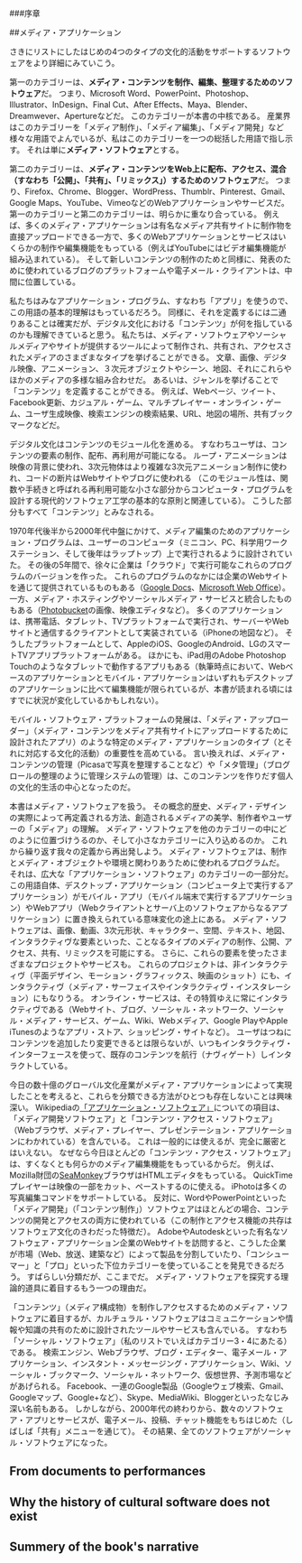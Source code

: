 ###序章

##メディア・アプリケーション
<!--Media applications-->

さきにリストにしたはじめの4つのタイプの文化的活動をサポートするソフトウェアをより詳細にみていこう。
<!--
Let us go through the software categories that support the first four types of cultural activities listed above in more detail.-->

第一のカテゴリーは、**メディア・コンテンツを制作、編集、整理するためのソフトウェア**だ。
つまり、Microsoft Word、PowerPoint、Photoshop、Illustrator、InDesign、Final Cut、After Effects、Maya、Blender、Dreamwever、Apertureなどだ。
このカテゴリーが本書の中核である。
産業界はこのカテゴリーを「メディア制作」、「メディア編集」、「メディア開発」など様々な用語でよんでいるが、私はこのカテゴリーを一つの総括した用語で指し示す。
それは単に**メディア・ソフトウェア**とする。
<!--
The first category is software for creating, editing, and organizing media content. The examples are Microsoft Word, PowerPoint, Photoshop, Illustrator, InDesign, Final Cut, After Effects, Maya, Blender, Dreamweaver, Aperture, and other applications. This category is in the center of this book. The industry uses a number of terms to refer to this category such as “media authoring,” “media editing,” and “media development” but I am going to refer to this category by using a single summary term. I will simply call it media software.
-->
第二のカテゴリーは、**メディア・コンテンツをWeb上に配布、アクセス、混合（すなわち「公開」、「共有」、「リミックス」）するためのソフトウェア**だ。
つまり、Firefox、Chrome、Blogger、WordPress、Thumblr、Pinterest、Gmail、Google Maps、YouTube、VimeoなどのWebアプリケーションやサービスだ。
第一のカテゴリーと第二のカテゴリーは、明らかに重なり合っている。
例えば、多くのメディア・アプリケーションは有名なメディア共有サイトに制作物を直接アップロードできる一方で、多くのWebアプリケーションとサービスはいくらかの制作や編集機能をもっている（例えばYouTubeにはビデオ編集機能が組み込まれている）。
そして新しいコンテンツの制作のためと同様に、発表のために使われているブログのプラットフォームや電子メール・クライアントは、中間に位置している。
<!--
The second category is software for distributing, accessing, and combining (or “publishing,” “sharing,” and “remixing”) media content on the web. Think Firefox, Chrome, Blogger, WordPress, Tumblr, Pinterest, Gmail, Google Maps, YouTube, Vimeo and
other web applications and services. Obviously, the first and second categories overlap—for example, many desktop media applications allow you to upload your creations directly to popular media sharing sites, while many web applications and services include some authoring and editing functions (for example, YouTube has a built-in video editor). And blogging platforms and email clients sit right in the middle—they are used as much for publishing as for creating new content.
-->

私たちはみなアプリケーション・プログラム、すなわち「アプリ」を使うので、この用語の基本的理解はもっているだろう。
同様に、それを定義するには二通りあることは確実だが、デジタル文化における「コンテンツ」が何を指しているのかも理解できていると思う。
私たちは、メディア・ソフトウェアやソーシャルメディアやサイトが提供するツールによって制作され、共有され、アクセスされたメディアのさまざまなタイプを挙げることができる。
文章、画像、デジタル映像、アニメーション、３次元オブジェクトやシーン、地図、それにこれらやほかのメディアの多様な組み合わせだ。
あるいは、ジャンルを挙げることで「コンテンツ」を定義することができる。
例えば、Webページ、ツイート、Facebook更新、カジュアル・ゲーム、マルチプレイヤー・オンライン・ゲーム、ユーザ生成映像、検索エンジンの検索結果、URL、地図の場所、共有ブックマークなどだ。
<!--
I will take for granted that since we all use application programs, or “apps,” we have a basic understanding of this term. Similarly, I also assume that we understand what “content” refers to in digital culture, but just to be sure, here are a couple of ways to define it. We can simply list various types of media which are created, shared, and accessed with media software and the tools provided by social media and sites: texts, images, digital video, animations, 3D objects and scenes, maps, as well as various combinations of these and other media. Alternatively, we can define “content” by listing genres, for instance, web pages, tweets, Facebook updates, casual games, multiplayer online games, user-generated video, search engine results, URLs, map locations, shared bookmarks, etc.
-->

デジタル文化はコンテンツのモジュール化を進める。
すなわちユーザは、コンテンツの要素の制作、配布、再利用が可能になる。
ループ・アニメーションは映像の背景に使われ、3次元物体はより複雑な3次元アニメーション制作に使われ、コードの断片はWebサイトやブログに使われる
（このモジュール性は、関数や手続きと呼ばれる再利用可能な小さな部分からコンピュータ・プログラムを設計する現代的ソフトウェア工学の基本的な原則と関連している）。
こうした部分もすべて「コンテンツ」とみなされる。
<!--
Digital culture tends to modularize content, i.e., enabling users to create, distribute, and re-use discrete content elements—looping animations to be used as backgrounds for videos, 3D objects to be used in creating complex 3D animations, pieces of code to be used in websites and blogs, etc.16 (This modularity parallels the fundamental principle of modern software engineering to design computer programs from small reusable parts called functions or procedures.) All such parts also qualify as “content.”
-->

1970年代後半から2000年代中盤にかけて、メディア編集のためのアプリケーション・プログラムは、ユーザーのコンピュータ（ミニコン、PC、科学用ワークステーション、そして後年はラップトップ）上で実行されるように設計されていた。
その後の5年間で、徐々に企業は「クラウド」で実行可能なこれらのプログラムのバージョンを作った。
これらのプログラムのなかには企業のWebサイトを通じて提供されているものもある（[Google Docs](http://docs.google.com/)、[Microsoft Web Office](http://office.microsoft.com/ja-jp/web-apps/)）。一方、メディア・ホスティングやソーシャルメディア・サービスと統合したものもある（[Photobucket](http://photobucket.com/)の画像、映像エディタなど）。
多くのアプリケーションは、携帯電話、タブレット、TVプラットフォームで実行され、サーバーやWebサイトと通信するクライアントとして実装されている（iPhoneの地図など）。
そうしたプラットフォームとして、AppleのiOS、GoogleのAndroid、LGのスマートTVアプリプラットフォームがある。
ほかにも、iPad用のAdobe Photoshop Touchのようなタブレットで動作するアプリもある（執筆時点において、Webベースのアプリケーションとモバイル・アプリケーションはいずれもデスクトップのアプリケーションに比べて編集機能が限られているが、本書が読まれる頃にはすでに状況が変化しているかもしれない）。
<!--
Between the late 1970s and the middle of the 2000s, application programs for media editing were designed to run on a user’s computer (minicomputers, PCs, scientific workstations, and later, laptops). In the next five years, companies gradually created more and more capable versions of these programs running in the “cloud.” Some of these programs are available via their own websites (Google Docs, Microsoft Web Office), while others are integrated with media hosting or social media services (e.g., Photobucket image and video editor). Many applications are implemented as clients that run on mobile phones (e.g., Maps on iPhone), tablets, and TV platforms and communicate with servers and websites. Examples of such platforms are Apple’s iOS,
Google’s Android, and LG’s Smart TV App platform. Still others are apps running on tablets such as Adobe Photoshop Touch for iPad.22 (While at the moment of writing both web-based and mobile applications have limited editing capabilities in comparison with their desktop counterparts, this may already have changed by the time you are reading this book).
-->

モバイル・ソフトウェア・プラットフォームの発展は、「メディア・アップローダー」（メディア・コンテンツをメディア共有サイトにアップロードするために設計されたアプリ）のような特定のメディア・アプリケーションのタイプ（とそれに対応する文化的活動）の重要性を高めている。
言い換えれば、メディア・コンテンツの管理（Picasaで写真を整理することなど）や「メタ管理」（ブログロールの整理のように管理システムの管理）は、このコンテンツを作りだす個人の文化的生活の中心となったのだ。
<!--
The development of mobile software platforms led to the increasing importance of certain media application types (and corresponding cultural activities) such as “media uploaders” (apps designed for uploading media content to media sharing sites). To put this differently, managing media content (for example, organizing photos in Picasa) and also “meta-managing” (i.e. managing the systems which manage it such as organizing a blogroll) have become as central to a person’s cultural life as creating this content.
-->

本書はメディア・ソフトウェアを扱う。
その概念的歴史、メディア・デザインの実際によって再定義される方法、創造されるメディアの美学、制作者やユーザーの「メディア」の理解。
メディア・ソフトウェアを他のカテゴリーの中にどのように位置づけうるのか、そして小さなカテゴリーに入り込めるのか。
これから繰り返す我々の定義から再出発しよう。
メディア・ソフトウェアは、制作とメディア・オブジェクトや環境と関わりあうために使われるプログラムだ。
それは、広大な「アプリケーション・ソフトウェア」のカテゴリーの一部分だ。
この用語自体、デスクトップ・アプリケーション（コンピュータ上で実行するアプリケーション）がモバイル・アプリ（モバイル端末で実行するアプリケーション）やWebアプリ（Webクライアントとサーバ上のソフトウェアからなるアプリケーション）に置き換えられている意味変化の途上にある。
メディア・ソフトウェアは、画像、動画、3次元形状、キャラクター、空間、テキスト、地図、インタラクティヴな要素といった、ことなるタイプのメディアの制作、公開、アクセス、共有、リミックスを可能にする。
さらに、これらの要素を使ったさまざまなプロジェクトやサービスも。
これらのプロジェクトは、非インタラクティヴ（平面デザイン、モーション・グラフィックス、映画のショット）にも、インタラクティヴ（メディア・サーフェイスやインタラクティヴ・インスタレーション）にもなりうる。
オンライン・サービスは、その特質ゆえに常にインタラクティヴである（Webサイト、ブログ、ソーシャル・ネットワーク、ソーシャル・メディア・サービス、ゲーム、Wiki、Webメディア、Google PlayやApple iTunesのようなアプリ・ストア、ショッピング・サイトなど）。
ユーザはつねにコンテンツを追加したり変更できるとは限らないが、いつもインタラクティヴ・インターフェースを使って、既存のコンテンツを航行（ナヴィゲート）しインタラクトしている。
<!--
This book is about media software—its conceptual history, the ways it redefined the practice of media design, the aesthetics of the media being created, and creators’ and users’ understanding of “media.” How can we place media software inside other categories and also break it into smaller categories? Let us start again with our definition, which I will rephrase here. Media software are programs that are used to create and interact with media objects and environments. It is a subset of the larger category of “application software”—the term which is itself in the process of changing its meaning as desktop applications (applications which run on a computer) are supplemented by mobile apps (applications running on mobile devices) and web applications (applications which consist of a web client and the software running on a server). Media software enables creation, publishing, accessing, sharing, and remixing different types of media (such as images, moving image sequences, 3D shapes, characters, and spaces, text, maps, interactive elements), as well as various projects and services which use these elements. These projects can be non-interactive (2D designs, motion graphics, film shots) or interactive (media surfaces and other interactive installations). The online services are by their very nature always interactive (websites, blogs, social networks, social media services, games, wikis, web media and app stores such as Google Play and Apple iTunes, other shopping sites,
and so on)—while a user is not always given the ability to add to or modify content, s/he always navigates and interacts with the existing content using interactive interface.
-->

今日の数十億のグローバル文化産業がメディア・アプリケーションによって実現したことを考えると、これらを分類できる方法がひとつも存在しないことは興味深い。
Wikipediaの[「アプリケーション・ソフトウェア」](http://en.wikipedia.org/wiki/Application_software)についての項目は、「メディア開発ソフトウェア」と「コンテンツ・アクセス・ソフトウェア」（Webブラウザ、メディア・プレイヤー、プレゼンテーション・アプリケーションにわかれている）を含んでいる。
これは一般的には使えるが、完全に厳密とはいえない。
なぜなら今日ほとんどの「コンテンツ・アクセス・ソフトウェア」は、すくなくとも何らかのメディア編集機能をもっているからだ。
例えば、Mozilla財団の[SeaMonkey](http://www.seamonkey-project.org/)ブラウザはHTMLエディタをもっている。
QuickTimeプレイヤーは映像の一部をカット、ペーストするのに使える。
iPhotoは多くの写真編集コマンドをサポートしている。
反対に、WordやPowerPointといった「メディア開発」（「コンテンツ制作」）ソフトウェアはほとんどの場合、コンテンツの開発とアクセスの両方に使われている（この制作とアクセス機能の共存はソフトウェア文化のきわだった特徴だ）。
AdobeやAutodeskといった有名なソフトウェア・アプリケーション企業のWebサイトを訪問すると、こうした企業が市場（Web、放送、建築など）によって製品を分割していたり、「コンシューマー」と「プロ」といった下位カテゴリーを使っていることを発見できるだろう。
すばらしい分類だが、ここまでだ。
メディア・ソフトウェアを探究する理論的道具に着目するもう一つの理由だ。
<!--
Given that today the multi-billion global culture industry is enabled by media applications, it is interesting that there is no single accepted way to classify them. The Wikipedia article on “application software” includes the categories of “media development software” and “content access software” (divided into web browsers, media players, and presentation applications).23 This is generally useful but not completely accurate—since today most “content access software” also includes at least some media editing functions. For example, the SeaMonkey browser from Mozilla Foundation includes an HTML editor;24 QuickTime Player can be used to cut and paste parts of video; iPhoto supports a number of photo editing operations. Conversely, in most cases “media development” (or “content creation”) software such as Word or PowerPoint is used to both develop and access content. (This co-existence of authoring and access functions is an important distinguishing feature of software culture.) If we visit the websites of popular makers of these software applications such as Adobe and Autodesk, we will find that these companies may break their products by market (web, broadcast, architecture, and so on) or use sub-categories such as “consumer” and “pro.” This is as good as it gets—another reason why we should focus our theoretical tools on interrogating media software.
-->

「コンテンツ」（メディア構成物）を制作しアクセスするためのメディア・ソフトウェアに着目するが、カルチュラル・ソフトウェアはコミュニケーションや情報や知識の共有のために設計されたツールやサービスも含んでいる。
すなわち「ソーシャル・ソフトウェア」（私のリストでいえばカテゴリー3・4にあたる）である。
検索エンジン、Webブラウザ、ブログ・エディター、電子メール・アプリケーション、インスタント・メッセージング・アプリケーション、Wiki、ソーシャル・ブックマーク、ソーシャル・ネットワーク、仮想世界、予測市場などがあげられる。
Facebook、一連のGoogle製品（Googleウェブ検索、Gmail、Googleマップ、Google+など）、Skype、MediaWiki、Bloggerといったなじみ深い名前もある。
しかしながら、2000年代の終わりから、数々のソフトウェア・アプリとサービスが、電子メール、投稿、チャット機能をもちはじめた（しばしば「共有」メニューを通じて）。
その結果、全てのソフトウェアがソーシャル・ソフトウェアになった。
<!--
While I will focus on media applications for creating and accessing “content” (i.e. media artifacts), cultural software also includes tools and services that are specifically designed for communication and sharing of information and knowledge, i.e. “social software” (categories 3–4 in my list). The examples include search engines, web browsers, blog editors, email applica- tions, instant messaging applications, wikis, social bookmarking, social networks, virtual worlds, and prediction markets. The familiar names include Facebook, the family of Google products (Google Web search, Gmail, Google Maps, Google+, etc.), Skype, MediaWiki, and Blogger. However, since at the end of the 2000s, numerous software apps and services started to include email, post,
and chat functions (often via a dedicated “Share” menu), to an extent, all software became social software.
-->
<!--
Of course, people do not share everything online with others— at least, not yet and not everybody. Therefore, we should also include software tools for personal information management such as project managers, database applications, and simple text editors or note-taking apps that are included with every computer device being sold.
-->
<!--
These and all other categories of software shift over time. For instance, during the 2000s the boundary between “personal infor- mation” and “public information” has been reconfigured as people started to routinely place their media on media sharing sites, and also communicate with others on social networks.-->
<!--
In fact, the whole reason behind the existence of social media and social networking services and hosting websites is to erase this boundary as much as possible. By encouraging users to conduct larger parts of their social and cultural lives on their sites, these services can both sell more ads to more people and ensure the continuous growth of their user base. With more of your friends using a particular service and offering more information, media, and discussions there, you are more likely to also join that service.-->
<!--
As many of these services began to offer more and more advanced media editing and information management tools along with their original media hosting and communication and social networking functions, they did manage to largely erase another set of boundaries (from the PC era): those between application programs, operating system, and data. Facebook in particular was very aggressive in positioning itself as a complete “social platform” which can replace various stand-alone communication programs and services.-->
<!--
Until the rise of social media and the proliferation of mobile media platforms, it was possible to study media production, dissemination, and consumption as separate processes. Similarly, we could usually separate production tools, distribution technol- ogies, and media access devices and platforms—for example, the TV studio, cameras, lighting, and editing machines (production), transmission systems (distribution), and television sets (access). Social media and cloud computing in general erase these bound- aries in many cases and at the same time introduce new ones (client/server, open access/commercial). The challenge of software studies is to be able to use terms such as “content” and “software
application” while always keeping in mind that the current social media/cloud computing paradigms are systematically reconfiguring the meaning of these terms.
-->
<!--
Since creation of interactive media often involves writing some original computer code, the programming environments also can be considered under cultural software. Moreover, the media interfaces themselves—icons, folders, sounds, animations, vibrating surfaces, and touch screens—are also cultural software, since these interfaces mediate people’s interactions with media and other people. I will stop here but this list can easily be extended to include additional categories of software as well.-->
<!--
The interface category is particularly important for this book. I am interested in how software appears to users—i.e. what functions it offers to create, share, reuse, mix, create, manage, share and communicate content, the interfaces used to present these functions, and assumptions and models about a user, her/his needs, and society encoded in these functions and their interface design.-->
<!--
These functions offered by an application are embedded in application commands and tools. They define what you can do with a given app, and how you can do it. This is clear; but I need to make one important point about interfaces to avoid any confusion. Many people still think that contemporary computer devices use a Graphical User Interface (GUI). In reality, the original GUI of the early 1980s (icons, folders, menus) has been gradually extended to include other media and senses (sounds, animations, and vibration feedback which may accompany user interactions on a mobile device, voice input, multi-touch gesture interfaces, etc.) This is why the term “media interface” (used in the industry) is a more accurate description of how interfaces work today. The term accurately describes interfaces of computer operating systems such as Windows and Mac OS, and mobile OS such Android and iOS; it is even applicable to interfaces of game consoles and mobile phones, as well as interactive stores25 or museum installations which use all types of media besides graphics to communicate with the users.26
-->

From documents to performances
--

Why the history of cultural software does not exist
--

Summery of the book's narrative
--

